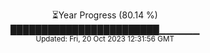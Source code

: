 <p align="center">
⏳Year Progress (80.14 %) <br>
████████████████████████▁▁▁▁▁▁ <br>
<sub>Updated: Fri, 20 Oct 2023 12:31:56 GMT</sub>
</p>

